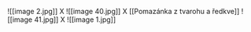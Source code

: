 ![[image 2.jpg]]
X
![[image 40.jpg]]
X [[Pomazánka z tvarohu a ředkve]]
![[image 41.jpg]]
X
![[image 1.jpg]]